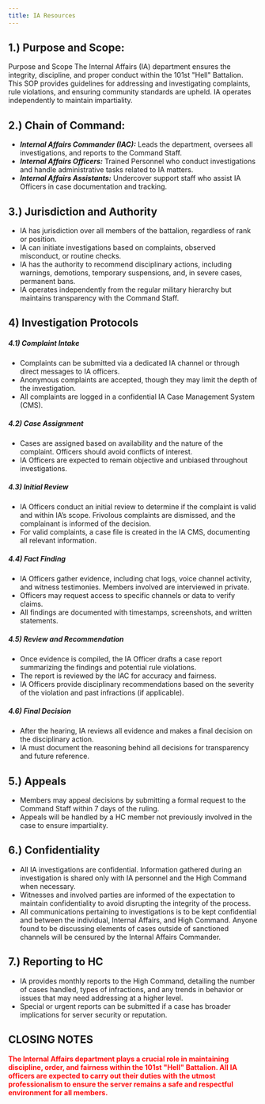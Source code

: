 ```yaml
---
title: IA Resources
---
```

## 1.) Purpose and Scope:
Purpose and Scope The Internal Affairs (IA) department ensures the integrity, discipline, and proper conduct within the 101st "Hell" Battalion. This SOP provides guidelines for addressing and investigating complaints, rule violations, and ensuring community standards are upheld. IA operates independently to maintain impartiality.

## 2.) Chain of Command:
- _**Internal Affairs Commander (IAC):**_ Leads the department, oversees all investigations, and reports to the Command Staff.
- _**Internal Affairs Officers:**_ Trained Personnel who conduct investigations and handle administrative tasks related to IA matters.
- _**Internal Affairs Assistants:**_ Undercover support staff who assist IA Officers in case documentation and tracking.

## 3.) Jurisdiction and Authority
- IA has jurisdiction over all members of the battalion, regardless of rank or position.
- IA can initiate investigations based on complaints, observed misconduct, or routine checks.
- IA has the authority to recommend disciplinary actions, including warnings, demotions, temporary suspensions, and, in severe cases, permanent bans.
- IA operates independently from the regular military hierarchy but maintains transparency with the Command Staff.

## 4) Investigation Protocols

##### 4.1) Complaint Intake
- Complaints can be submitted via a dedicated IA channel or through direct messages to IA officers.
- Anonymous complaints are accepted, though they may limit the depth of the investigation.
- All complaints are logged in a confidential IA Case Management System (CMS).
##### 4.2) Case Assignment
- Cases are assigned based on availability and the nature of the complaint. Officers should avoid conflicts of interest.
- IA Officers are expected to remain objective and unbiased throughout investigations.
##### 4.3) Initial Review
- IA Officers conduct an initial review to determine if the complaint is valid and within IA’s scope. Frivolous complaints are dismissed, and the complainant is informed of the decision.
- For valid complaints, a case file is created in the IA CMS, documenting all relevant information.
##### 4.4) Fact Finding
- IA Officers gather evidence, including chat logs, voice channel activity, and witness testimonies. Members involved are interviewed in private.
- Officers may request access to specific channels or data to verify claims.
- All findings are documented with timestamps, screenshots, and written statements.
##### 4.5) Review and Recommendation
- Once evidence is compiled, the IA Officer drafts a case report summarizing the findings and potential rule violations.
- The report is reviewed by the IAC for accuracy and fairness.
- IA Officers provide disciplinary recommendations based on the severity of the violation and past infractions (if applicable).
##### 4.6) Final Decision
- After the hearing, IA reviews all evidence and makes a final decision on the disciplinary action.
- IA must document the reasoning behind all decisions for transparency and future reference.
## 5.) Appeals
- Members may appeal decisions by submitting a formal request to the Command Staff within 7 days of the ruling.
- Appeals will be handled by a HC member not previously involved in the case to ensure impartiality.
## 6.) Confidentiality
- All IA investigations are confidential. Information gathered during an investigation is shared only with IA personnel and the High Command when necessary.
- Witnesses and involved parties are informed of the expectation to maintain confidentiality to avoid disrupting the integrity of the process.
- All communications pertaining to investigations is to be kept confidential and between the individual, Internal Affairs, and High Command. Anyone found to be discussing elements of cases outside of sanctioned channels will be censured by the Internal Affairs Commander.
## 7.) Reporting to HC
- IA provides monthly reports to the High Command, detailing the number of cases handled, types of infractions, and any trends in behavior or issues that may need addressing at a higher level.
- Special or urgent reports can be submitted if a case has broader implications for server security or reputation.

## CLOSING NOTES
<b style="color:rgb(255, 15, 15)">The Internal Affairs department plays a crucial role in maintaining discipline, order, and fairness within the 101st "Hell" Battalion. All IA officers are expected to carry out their duties with the utmost professionalism to ensure the server remains a safe and respectful environment for all members.
</b> 
